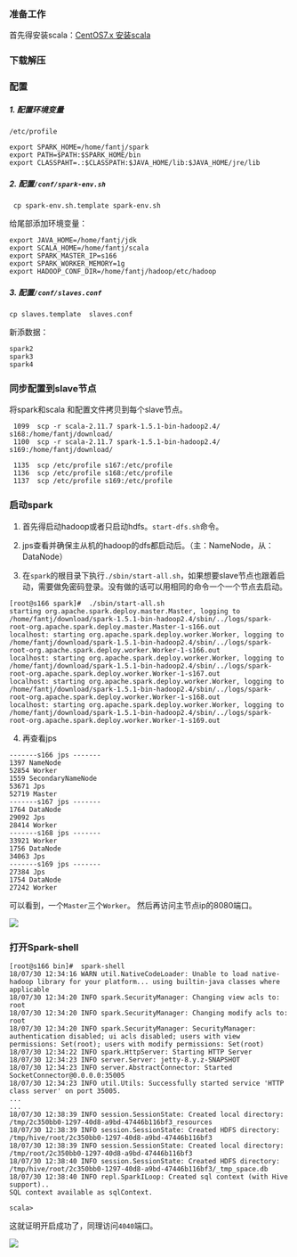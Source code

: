 
###   准备工作
首先得安装scala：[CentOS7.x 安装scala](https://www.jianshu.com/p/1995f34d0054)

###   下载解压

###   配置

#####    1. 配置环境变量
`/etc/profile`
```
export SPARK_HOME=/home/fantj/spark
export PATH=$PATH:$SPARK_HOME/bin
export CLASSPAHT=.:$CLASSPATH:$JAVA_HOME/lib:$JAVA_HOME/jre/lib
```
#####    2. 配置`/conf/spark-env.sh`
` cp spark-env.sh.template spark-env.sh`

给尾部添加环境变量：
```
export JAVA_HOME=/home/fantj/jdk
export SCALA_HOME=/home/fantj/scala
export SPARK_MASTER_IP=s166
export SPARK_WORKER_MEMORY=1g
export HADOOP_CONF_DIR=/home/fantj/hadoop/etc/hadoop
```
#####    3. 配置`/conf/slaves.conf`
`cp slaves.template  slaves.conf`

新添数据：
```
spark2
spark3
spark4
```
###   同步配置到slave节点
将spark和scala 和配置文件拷贝到每个slave节点。
```
 1099  scp -r scala-2.11.7 spark-1.5.1-bin-hadoop2.4/ s168:/home/fantj/download/
 1100  scp -r scala-2.11.7 spark-1.5.1-bin-hadoop2.4/ s169:/home/fantj/download/

 1135  scp /etc/profile s167:/etc/profile
 1136  scp /etc/profile s168:/etc/profile
 1137  scp /etc/profile s169:/etc/profile
```
###   启动spark
1. 首先得启动hadoop或者只启动hdfs。`start-dfs.sh`命令。

2. jps查看并确保主从机的hadoop的dfs都启动后。（主：NameNode，从：DataNode）

3. 在`spark`的根目录下执行`./sbin/start-all.sh`，如果想要slave节点也跟着启动，需要做免密码登录。没有做的话可以用相同的命令一个一个节点去启动。

```
[root@s166 spark]#  ./sbin/start-all.sh 
starting org.apache.spark.deploy.master.Master, logging to /home/fantj/download/spark-1.5.1-bin-hadoop2.4/sbin/../logs/spark-root-org.apache.spark.deploy.master.Master-1-s166.out
localhost: starting org.apache.spark.deploy.worker.Worker, logging to /home/fantj/download/spark-1.5.1-bin-hadoop2.4/sbin/../logs/spark-root-org.apache.spark.deploy.worker.Worker-1-s166.out
localhost: starting org.apache.spark.deploy.worker.Worker, logging to /home/fantj/download/spark-1.5.1-bin-hadoop2.4/sbin/../logs/spark-root-org.apache.spark.deploy.worker.Worker-1-s167.out
localhost: starting org.apache.spark.deploy.worker.Worker, logging to /home/fantj/download/spark-1.5.1-bin-hadoop2.4/sbin/../logs/spark-root-org.apache.spark.deploy.worker.Worker-1-s168.out
localhost: starting org.apache.spark.deploy.worker.Worker, logging to /home/fantj/download/spark-1.5.1-bin-hadoop2.4/sbin/../logs/spark-root-org.apache.spark.deploy.worker.Worker-1-s169.out
```
4. 再查看jps
```
-------s166 jps -------
1397 NameNode
52854 Worker
1559 SecondaryNameNode
53671 Jps
52719 Master
-------s167 jps -------
1764 DataNode
29092 Jps
28414 Worker
-------s168 jps -------
33921 Worker
1756 DataNode
34063 Jps
-------s169 jps -------
27384 Jps
1754 DataNode
27242 Worker
```
可以看到，一个`Master`三个`Worker`。
然后再访问主节点ip的8080端口。

![](https://upload-images.jianshu.io/upload_images/5786888-98af72ef76d6462c.png?imageMogr2/auto-orient/strip%7CimageView2/2/w/1240)


###   打开Spark-shell
```
[root@s166 bin]#  spark-shell 
18/07/30 12:34:16 WARN util.NativeCodeLoader: Unable to load native-hadoop library for your platform... using builtin-java classes where applicable
18/07/30 12:34:20 INFO spark.SecurityManager: Changing view acls to: root
18/07/30 12:34:20 INFO spark.SecurityManager: Changing modify acls to: root
18/07/30 12:34:20 INFO spark.SecurityManager: SecurityManager: authentication disabled; ui acls disabled; users with view permissions: Set(root); users with modify permissions: Set(root)
18/07/30 12:34:22 INFO spark.HttpServer: Starting HTTP Server
18/07/30 12:34:23 INFO server.Server: jetty-8.y.z-SNAPSHOT
18/07/30 12:34:23 INFO server.AbstractConnector: Started SocketConnector@0.0.0.0:35005
18/07/30 12:34:23 INFO util.Utils: Successfully started service 'HTTP class server' on port 35005.
...
...
18/07/30 12:38:39 INFO session.SessionState: Created local directory: /tmp/2c350bb0-1297-40d8-a9bd-47446b116bf3_resources
18/07/30 12:38:39 INFO session.SessionState: Created HDFS directory: /tmp/hive/root/2c350bb0-1297-40d8-a9bd-47446b116bf3
18/07/30 12:38:39 INFO session.SessionState: Created local directory: /tmp/root/2c350bb0-1297-40d8-a9bd-47446b116bf3
18/07/30 12:38:40 INFO session.SessionState: Created HDFS directory: /tmp/hive/root/2c350bb0-1297-40d8-a9bd-47446b116bf3/_tmp_space.db
18/07/30 12:38:40 INFO repl.SparkILoop: Created sql context (with Hive support)..
SQL context available as sqlContext.

scala> 
```
这就证明开启成功了，同理访问`4040`端口。

![](https://upload-images.jianshu.io/upload_images/5786888-d662e1f314e4ba0d.png?imageMogr2/auto-orient/strip%7CimageView2/2/w/1240)
